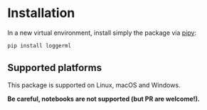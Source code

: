 # Installation

In a new virtual environment, install simply the package via
[pipy](https://pypi.org/project/loggerml/):

```bash
pip install loggerml
```

## Supported platforms

This package is supported on Linux, macOS and Windows.

**Be careful, notebooks are not supported (but PR are welcome!).**
